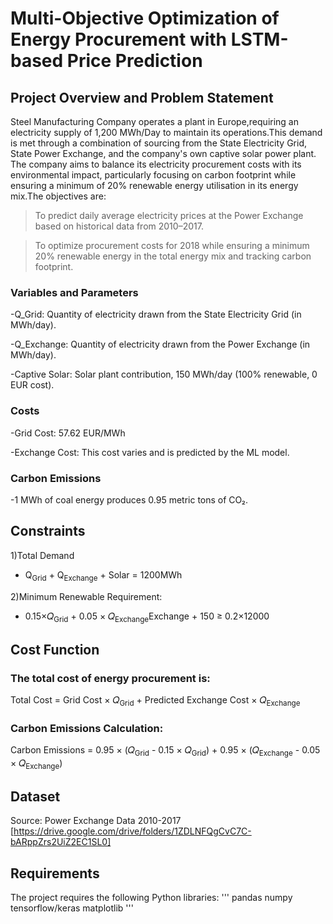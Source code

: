 # Multi-Objective Optimization of Energy Procurement with LSTM-based Price Prediction ###

## Project Overview and Problem Statement 
Steel Manufacturing Company operates a plant in Europe,requiring an electricity supply of 1,200 MWh/Day to maintain its operations.This demand is met through a combination of sourcing from the State Electricity Grid, State Power Exchange, and the company's own captive solar power plant.
The company aims to balance its electricity procurement costs with its environmental impact, particularly focusing on carbon footprint while ensuring a minimum of 20% renewable energy utilisation in its energy mix.The objectives are:
> To predict daily average electricity prices at the Power Exchange based on historical data from 2010–2017.

> To optimize procurement costs for 2018 while ensuring a minimum 20% renewable energy in the total energy mix and tracking carbon footprint.

### Variables and Parameters
-Q_Grid: Quantity of electricity drawn from the State Electricity Grid (in MWh/day). 

-Q_Exchange: Quantity of electricity drawn from the Power Exchange (in MWh/day).

-Captive Solar: Solar plant contribution, 150 MWh/day (100% renewable, 0 EUR cost).
### Costs
-Grid Cost: 57.62 EUR/MWh 

-Exchange Cost: This cost varies and is predicted by the ML model.
### Carbon Emissions
-1 MWh of coal energy produces 0.95 metric tons of CO₂.

## Constraints 
1)Total Demand 
   - Q<sub>Grid</sub> + Q<sub>Exchange</sub> + Solar = 1200MWh
     
2)Minimum Renewable Requirement:
   - 0.15×𝑄<sub>Grid</sub> + 0.05 × 𝑄<sub>Exchange</sub>Exchange + 150 ≥ 0.2×12000

## Cost Function
### The total cost of energy procurement is:
Total Cost = Grid Cost × 𝑄<sub>Grid</sub> + Predicted Exchange Cost × 𝑄<sub>Exchange</sub>
​
### Carbon Emissions Calculation:
Carbon Emissions = 0.95 × (𝑄<sub>Grid</sub> - 0.15 × 𝑄<sub>Grid</sub>) + 0.95 × (𝑄<sub>Exchange</sub> - 0.05 × 𝑄<sub>Exchange</sub>)

## Dataset
Source: Power Exchange Data 2010-2017 [https://drive.google.com/drive/folders/1ZDLNFQgCvC7C-bARppZrs2UiZ2EC1SL0]

## Requirements
The project requires the following Python libraries:
'''
pandas
numpy
tensorflow/keras
matplotlib
'''






